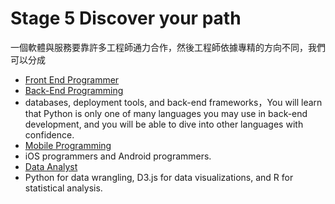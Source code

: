 # Stage 5 Discover your path

一個軟體與服務要靠許多工程師通力合作，然後工程師依據專精的方向不同，我們可以分成

* [Front End Programmer](/discover-your-path/41-front-end-programmer.md) 
* [Back-End Programming](/discover-your-path/42-back-end-programming.md)
 * databases, deployment tools, and back-end frameworks，You will learn that Python is only one of many languages you may use in back-end development, and you will be able to dive into other languages with confidence.
* [Mobile Programming](/discover-your-path/43-mobile-programming.md)
 * iOS programmers and Android programmers.
* [Data Analyst](/discover-your-path/44-data-analyst.md)
 * Python for data wrangling, D3.js for data visualizations, and R for statistical analysis.





